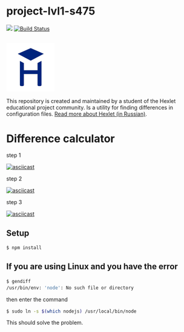 # project-lvl1-s475

<a href="https://codeclimate.com/github/serikoff/project-lvl2-s475/maintainability"><img src="https://api.codeclimate.com/v1/badges/f9c52808aa4310e5db39/maintainability" /></a>
[![Build Status](https://travis-ci.org/serikoff/project-lvl2-s475.svg?branch=master)](https://travis-ci.org/serikoff/project-lvl2-s475)

##
[![Hexlet Ltd. logo](https://raw.githubusercontent.com/Hexlet/hexletguides.github.io/master/images/hexlet_logo128.png)](https://ru.hexlet.io/pages/about?utm_source=github&utm_medium=link&utm_campaign=nodejs-package)

This repository is created and maintained by a student of the Hexlet educational project community. Is a utility for finding differences in configuration files. [Read more about Hexlet (in Russian)](https://ru.hexlet.io/pages/about?utm_source=github&utm_medium=link&utm_campaign=nodejs-package).

##

# Difference calculator
step 1

[![asciicast](https://asciinema.org/a/Sbx6g1k1cr1AtvIKjxQRQyvQd.png)](https://asciinema.org/a/Sbx6g1k1cr1AtvIKjxQRQyvQd)

step 2

[![asciicast](https://asciinema.org/a/7m6lM4bEcIXi10RchalqAHkwg.png)](https://asciinema.org/a/7m6lM4bEcIXi10RchalqAHkwg)

step 3 

[![asciicast](https://asciinema.org/a/Hijdg8YQtV6eHmeK7v8HvVJii.png)](https://asciinema.org/a/Hijdg8YQtV6eHmeK7v8HvVJii)


## Setup

```sh
$ npm install
```

## If you are using Linux and you have the error 
```sh
$ gendiff
/usr/bin/env: 'node': No such file or directory
```
then enter the command 
```sh
$ sudo ln -s $(which nodejs) /usr/local/bin/node
```
This should solve the problem.
